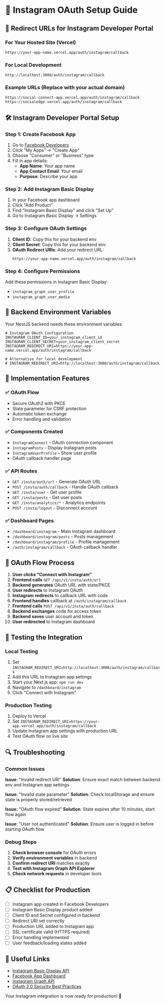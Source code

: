 # 📸 Instagram OAuth Setup Guide

## 🔗 **Redirect URLs for Instagram Developer Portal**

### **For Your Hosted Site (Vercel)**

```
https://your-app-name.vercel.app/auth/instagram/callback
```

### **For Local Development**

```
http://localhost:3000/auth/instagram/callback
```

### **Example URLs (Replace with your actual domain)**

```
https://social-connect-app.vercel.app/auth/instagram/callback
https://socialedge.vercel.app/auth/instagram/callback
```

## 🛠️ **Instagram Developer Portal Setup**

### **Step 1: Create Facebook App**

1. Go to [Facebook Developers](https://developers.facebook.com/)
2. Click "My Apps" → "Create App"
3. Choose "Consumer" or "Business" type
4. Fill in app details:
   - **App Name**: Your app name
   - **App Contact Email**: Your email
   - **Purpose**: Describe your app

### **Step 2: Add Instagram Basic Display**

1. In your Facebook app dashboard
2. Click "Add Product"
3. Find "Instagram Basic Display" and click "Set Up"
4. Go to Instagram Basic Display → Settings

### **Step 3: Configure OAuth Settings**

1. **Client ID**: Copy this for your backend env
2. **Client Secret**: Copy this for your backend env
3. **OAuth Redirect URIs**: Add your redirect URL:
   ```
   https://your-app-name.vercel.app/auth/instagram/callback
   ```

### **Step 4: Configure Permissions**

Add these permissions in Instagram Basic Display:

- `instagram_graph_user_profile`
- `instagram_graph_user_media`

## 🔐 **Backend Environment Variables**

Your NestJS backend needs these environment variables:

```env
# Instagram OAuth Configuration
INSTAGRAM_CLIENT_ID=your_instagram_client_id
INSTAGRAM_CLIENT_SECRET=your_instagram_client_secret
INSTAGRAM_REDIRECT_URI=https://your-app-name.vercel.app/auth/instagram/callback

# Alternative for local development
# INSTAGRAM_REDIRECT_URI=http://localhost:3000/auth/instagram/callback
```

## 🚀 **Implementation Features**

### ✅ **OAuth Flow**

- Secure OAuth2 with PKCE
- State parameter for CSRF protection
- Automatic token exchange
- Error handling and validation

### ✅ **Components Created**

- `InstagramConnect` - OAuth connection component
- `InstagramPosts` - Display Instagram posts
- `InstagramUserProfile` - Show user profile
- OAuth callback handler page

### ✅ **API Routes**

- `GET /insta/auth/url` - Generate OAuth URL
- `POST /insta/auth/callback` - Handle OAuth callback
- `GET /insta/user` - Get user profile
- `GET /insta/posts` - Get user posts
- `GET /insta/analytics/*` - Analytics endpoints
- `POST /insta/logout` - Disconnect account

### ✅ **Dashboard Pages**

- `/dashboard/instagram` - Main Instagram dashboard
- `/dashboard/instagram/posts` - Posts management
- `/dashboard/instagram/profile` - Profile management
- `/auth/instagram/callback` - OAuth callback handler

## 🔄 **OAuth Flow Process**

1. **User clicks "Connect with Instagram"**
2. **Frontend calls** `GET /api/v1/insta/auth/url`
3. **Backend generates** OAuth URL with state/PKCE
4. **User redirects** to Instagram OAuth
5. **Instagram redirects** to callback URL with code
6. **Frontend handles** callback at `/auth/instagram/callback`
7. **Frontend calls** `POST /api/v1/insta/auth/callback`
8. **Backend exchanges** code for access token
9. **Backend saves** user account and token
10. **User redirected** to Instagram dashboard

## 🧪 **Testing the Integration**

### **Local Testing**

1. Set `INSTAGRAM_REDIRECT_URI=http://localhost:3000/auth/instagram/callback`
2. Add this URL to Instagram app settings
3. Start your Next.js app: `npm run dev`
4. Navigate to `/dashboard/instagram`
5. Click "Connect with Instagram"

### **Production Testing**

1. Deploy to Vercel
2. Set `INSTAGRAM_REDIRECT_URI=https://your-app.vercel.app/auth/instagram/callback`
3. Update Instagram app settings with production URL
4. Test OAuth flow on live site

## 🔍 **Troubleshooting**

### **Common Issues**

**Issue**: "Invalid redirect URI"
**Solution**: Ensure exact match between backend env and Instagram app settings

**Issue**: "Invalid state parameter"
**Solution**: Check localStorage and ensure state is properly stored/retrieved

**Issue**: "OAuth flow expired"
**Solution**: State expires after 10 minutes, start flow again

**Issue**: "User not authenticated"
**Solution**: Ensure user is logged in before starting OAuth flow

### **Debug Steps**

1. **Check browser console** for OAuth errors
2. **Verify environment variables** in backend
3. **Confirm redirect URI** matches exactly
4. **Test with Instagram Graph API Explorer**
5. **Check network requests** in developer tools

## 📋 **Checklist for Production**

- [ ] Instagram app created in Facebook Developers
- [ ] Instagram Basic Display product added
- [ ] Client ID and Secret configured in backend
- [ ] Redirect URI set correctly
- [ ] Production URL added to Instagram app
- [ ] SSL certificate valid (HTTPS required)
- [ ] Error handling implemented
- [ ] User feedback/loading states added

## 🔗 **Useful Links**

- [Instagram Basic Display API](https://developers.facebook.com/docs/instagram-basic-display-api)
- [Facebook App Dashboard](https://developers.facebook.com/apps/)
- [Instagram Graph API](https://developers.facebook.com/docs/instagram-api)
- [OAuth 2.0 Security Best Practices](https://tools.ietf.org/html/draft-ietf-oauth-security-topics-16)

Your Instagram integration is now ready for production! 🎉
